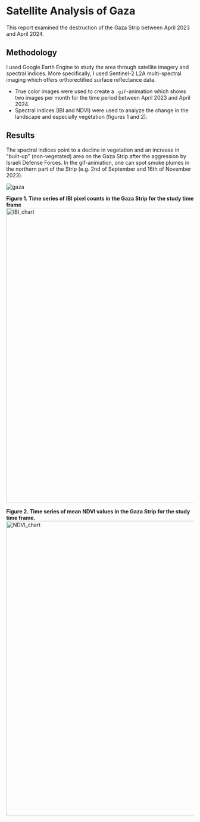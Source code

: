 # Satellite Analysis of Gaza
This report examined the destruction of the Gaza Strip between April 2023 and April 2024.

## Methodology
I used Google Earth Engine to study the area through satellite imagery and spectral indices. More specifically, I used Sentinel-2 L2A multi-spectral imaging which offers orthorectified surface reflectance data.
* True color images were used to create a `.gif`-animation which shows two images per month for the time period between April 2023 and April 2024.
* Spectral indices (IBI and NDVI) were used to analyze the change in the landscape and especially vegetation (figures 1 and 2).

## Results
The spectral indices point to a decline in vegetation and an increase in "built-up" (non-vegetated) area on the Gaza Strip after the aggression by Israeli Defense Forces. In the gif-animation, one can spot smoke plumes in the northern part of the Strip (e.g. 2nd of September and 16th of November 2023).

![gaza](https://github.com/user-attachments/assets/4ecc514a-39da-416d-bb16-21bc0c125740)

**Figure 1. Time series of IBI pixel counts in the Gaza Strip for the study time frame**
<img width="1540" height="791" alt="IBI_chart" src="https://github.com/user-attachments/assets/a459494f-021d-4552-b071-43615db19302" />

**Figure 2. Time series of mean NDVI values in the Gaza Strip for the study time frame.**
<img width="1540" height="791" alt="NDVI_chart" src="https://github.com/user-attachments/assets/4f5f091b-ed3e-4681-8e40-b2b51da62505" />
